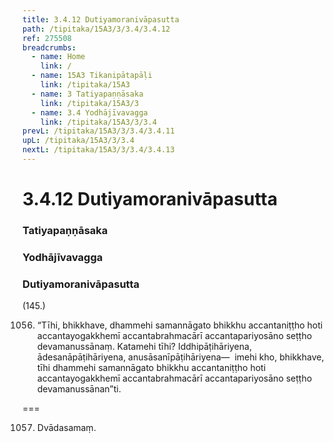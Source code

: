 ```yaml
---
title: 3.4.12 Dutiyamoranivāpasutta
path: /tipitaka/15A3/3/3.4/3.4.12
ref: 275508
breadcrumbs:
  - name: Home
    link: /
  - name: 15A3 Tikanipātapāḷi
    link: /tipitaka/15A3
  - name: 3 Tatiyapaṇṇāsaka
    link: /tipitaka/15A3/3
  - name: 3.4 Yodhājīvavagga
    link: /tipitaka/15A3/3/3.4
prevL: /tipitaka/15A3/3/3.4/3.4.11
upL: /tipitaka/15A3/3/3.4
nextL: /tipitaka/15A3/3/3.4/3.4.13
---
```


# 3.4.12 Dutiyamoranivāpasutta

### Tatiyapaṇṇāsaka

### Yodhājīvavagga

### Dutiyamoranivāpasutta

(145.)

1056. “Tīhi, bhikkhave, dhammehi samannāgato bhikkhu accantaniṭṭho hoti accantayogakkhemī accantabrahmacārī accantapariyosāno seṭṭho devamanussānaṃ. Katamehi tīhi? Iddhipāṭihāriyena, ādesanāpāṭihāriyena, anusāsanīpāṭihāriyena—  imehi kho, bhikkhave, tīhi dhammehi samannāgato bhikkhu accantaniṭṭho hoti accantayogakkhemī accantabrahmacārī accantapariyosāno seṭṭho devamanussānan”ti.

===

1057. Dvādasamaṃ.




